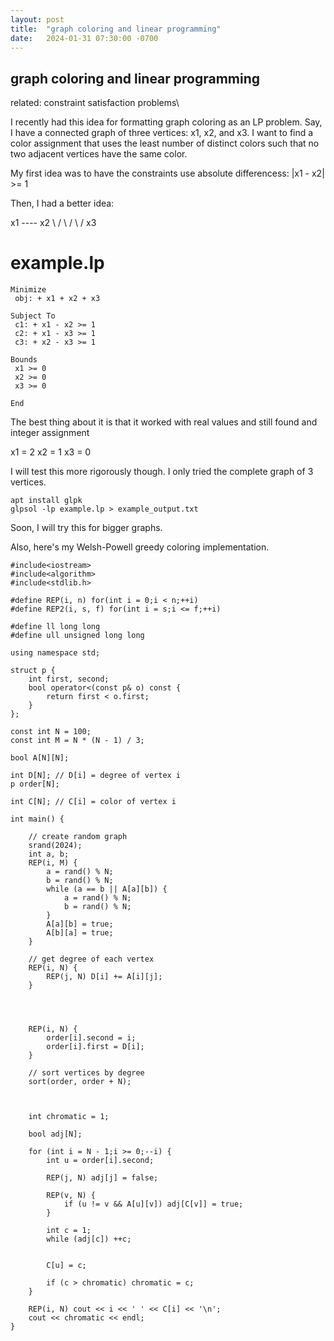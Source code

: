 ```yaml
---
layout: post
title:  "graph coloring and linear programming"
date:   2024-01-31 07:30:00 -0700
---
```

## graph coloring and linear programming
related: constraint satisfaction problems\

I recently had this idea for formatting graph coloring as an LP problem.
Say, I have a connected graph of three vertices: x1, x2, and x3. I want to find a color assignment that uses the least number of distinct colors such that no two adjacent vertices have the same color.

My first idea was to have the constraints use absolute differencess:
|x1 - x2| >= 1

Then, I had a better idea:

x1 ---- x2
 \      /
  \    /
   \  /
    x3

# example.lp
```
Minimize
 obj: + x1 + x2 + x3

Subject To
 c1: + x1 - x2 >= 1
 c2: + x1 - x3 >= 1
 c3: + x2 - x3 >= 1

Bounds
 x1 >= 0
 x2 >= 0
 x3 >= 0

End

```
The best thing about it is that it worked with real values and still found and integer assignment

x1 = 2
x2 = 1
x3 = 0

I will test this more rigorously though. I only tried the complete graph of 3 vertices.


```
apt install glpk
glpsol -lp example.lp > example_output.txt
```
Soon, I will try this for bigger graphs.


Also, here's my Welsh-Powell greedy coloring implementation.
```
#include<iostream>
#include<algorithm>
#include<stdlib.h>

#define REP(i, n) for(int i = 0;i < n;++i)
#define REP2(i, s, f) for(int i = s;i <= f;++i)

#define ll long long
#define ull unsigned long long

using namespace std;

struct p {
	int first, second;
	bool operator<(const p& o) const {
		return first < o.first;
	}
};

const int N = 100;
const int M = N * (N - 1) / 3;

bool A[N][N];

int D[N]; // D[i] = degree of vertex i
p order[N];

int C[N]; // C[i] = color of vertex i

int main() {

	// create random graph
	srand(2024);
	int a, b;
	REP(i, M) {
		a = rand() % N;
		b = rand() % N;
		while (a == b || A[a][b]) {
			a = rand() % N;
			b = rand() % N;
		}
		A[a][b] = true;
		A[b][a] = true;
	}
	
	// get degree of each vertex
	REP(i, N) {
		REP(j, N) D[i] += A[i][j];
	}
	
	
	

	REP(i, N) {
		order[i].second = i;
		order[i].first = D[i];
	}

	// sort vertices by degree
	sort(order, order + N);
	


	int chromatic = 1;
	
	bool adj[N];

	for (int i = N - 1;i >= 0;--i) {
		int u = order[i].second;
		
		REP(j, N) adj[j] = false;

		REP(v, N) {
			if (u != v && A[u][v]) adj[C[v]] = true;
		}

		int c = 1;
		while (adj[c]) ++c;


		C[u] = c;

		if (c > chromatic) chromatic = c;
	}

	REP(i, N) cout << i << ' ' << C[i] << '\n';
	cout << chromatic << endl;
}
```
